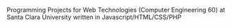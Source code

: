 Programming Projects for Web Technologies (Computer Engineering 60) at Santa Clara University written in Javascript/HTML/CSS/PHP
